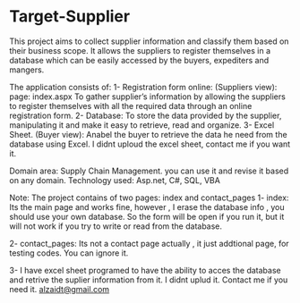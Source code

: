 # Target-Supplier
This project aims to collect supplier information and classify them based on their business scope. 
It allows the suppliers to register themselves in a database which can be easily accessed by the buyers, expediters and mangers.

The application consists of:
1- Registration form online: (Suppliers view): page: index.aspx
To gather supplier’s information by allowing the suppliers to register themselves with all the required data through an online registration form.
2- Database:
To store the data provided by the supplier, manipulating it and make it easy to retrieve, read and organize.
3- Excel Sheet. (Buyer view):
Anabel the buyer to retrieve the data he need from the database using Excel. I didnt uploud the excel sheet, contact me if you want it. 

Domain area: Supply Chain Management. you can use it and revise it based on any domain. 
Technology used: Asp.net, C#, SQL, VBA

Note: 
The project contains of two pages:
index and contact_pages 
1- index: 
Its the main page and works fine, however , I erase the database info , you should use your own database. So the form will be open if you run it, but 
it will not work if you try to write or read from the database. 

2- contact_pages:
Its not a contact page actually , it just addtional page, for testing codes. You can ignore it. 

3- I have excel sheet programed to have the ability to acces the database and retrive the suplier information from it. I didnt uplud it. 
Contact me if you need it. alzaidt@gmail.com
